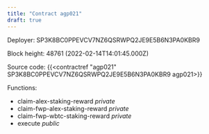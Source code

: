 ```yaml
---
title: "Contract agp021"
draft: true
---
```

Deployer: SP3K8BC0PPEVCV7NZ6QSRWPQ2JE9E5B6N3PA0KBR9


 



Block height: 48761 (2022-02-14T14:01:45.000Z)

Source code: {{<contractref "agp021" SP3K8BC0PPEVCV7NZ6QSRWPQ2JE9E5B6N3PA0KBR9 agp021>}}

Functions:

* claim-alex-staking-reward _private_
* claim-fwp-alex-staking-reward _private_
* claim-fwp-wbtc-staking-reward _private_
* execute _public_
